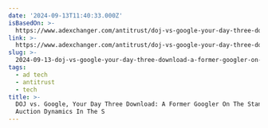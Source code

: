```yaml
---
date: '2024-09-13T11:40:33.000Z'
isBasedOn: >-
  https://www.adexchanger.com/antitrust/doj-vs-google-your-day-three-download-a-former-googler-on-the-stand-and-auction-dynamics-in-the-spotlight/
link: >-
  https://www.adexchanger.com/antitrust/doj-vs-google-your-day-three-download-a-former-googler-on-the-stand-and-auction-dynamics-in-the-spotlight/
slug: >-
  2024-09-13-doj-vs-google-your-day-three-download-a-former-googler-on-the-stand-and-auction-dynamics-in-the-s
tags:
  - ad tech
  - antitrust
  - tech
title: >-
  DOJ vs. Google, Your Day Three Download: A Former Googler On The Stand And
  Auction Dynamics In The S
---
```

 

